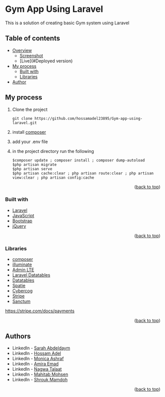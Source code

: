 # Gym App Using Laravel
This is a solution of creating basic Gym system using Laravel 

## Table of contents

- [Overview](#overview)
    - [Screenshot](#screenshot)
    - [Live](#Deployed version)
- [My process](#my-process)
    - [Built with](#built-with)
    - [Libraries](#Libraries)
- [Author](#authors)


## My process
1) Clone the project

   ``` git clone https://github.com/hossamadel23895/Gym-app-using-laravel.git ```


2) install [composer](https://getcomposer.org/)
3) add your .env file 
6) in the project directory run the following
    ```
    $composer update ; composer install ; composer dump-autoload
    $php artisan migrate 
    $php artisan serve
    $php artisan cache:clear ; php artisan route:clear ; php artisan view:clear ; php artisan config:cache
    ```
<p align="right">(<a href="#top">back to top</a>)</p>

### Built with

* [Laravel](https://laravel.com/)
* [JavaScript](https://www.javascript.com/)
* [Bootstrap](https://getbootstrap.com/)
* [jQuery](https://jquery.com/)


<p align="right">(<a href="#top">back to top</a>)</p>

### Libraries

* [composer](https://getcomposer.org/)
* [illuminate](https://packagist.org/packages/illuminate/database)
* [Admin LTE](https://adminlte.io/)
* [Laravel Datatables](https://github.com/yajra/laravel-datatables)
* [Datatables](https://datatables.net/)
* [Spatie](https://github.com/spatie/laravel-permission)
* [Cybercog](https://github.com/cybercog/laravel-ban)
* [Stripe](https://stripe.com/docs/payments)
* [Sanctum](https://laravel.com/docs/master/sanctum)


https://stripe.com/docs/payments

<p align="right">(<a href="#top">back to top</a>)</p>

## Authors

* LinkedIn   - [Sarah Abdeldaym](https://www.linkedin.com/in/sarah-abd-eldaym-594368183/)
* LinkedIn   - [Hossam Adel](https://www.linkedin.com/in/hossamadel23895/)
* LinkedIn - [Monica Ashraf](https://www.linkedin.com/in/monica-ashraf-1b035816a/)
* LinkedIn - [Amira Emad](https://www.linkedin.com/in/amira-emad-161989213/)
* LinkedIn - [Nagwa Talaat](https://www.linkedin.com/in/nagwatalaat/)
* LinkedIn - [Mahitab Mohsen](https://www.linkedin.com/in/mahitab-mohsen-5446401bb/)
* LinkedIn   - [Shrouk Mamdoh](https://www.linkedin.com/in/shrouk-mamdoh-36510720a/)


<p align="right">(<a href="#top">back to top</a>)</p>
